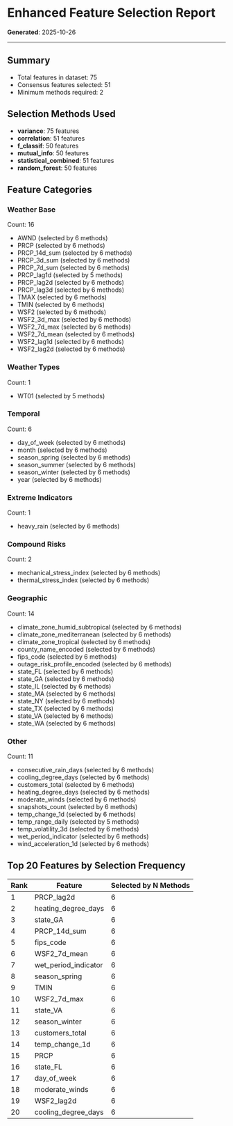# Enhanced Feature Selection Report

**Generated**: 2025-10-26

---

## Summary

- Total features in dataset: 75
- Consensus features selected: 51
- Minimum methods required: 2

## Selection Methods Used

- **variance**: 75 features
- **correlation**: 51 features
- **f_classif**: 50 features
- **mutual_info**: 50 features
- **statistical_combined**: 51 features
- **random_forest**: 50 features

## Feature Categories

### Weather Base

Count: 16

- AWND (selected by 6 methods)
- PRCP (selected by 6 methods)
- PRCP_14d_sum (selected by 6 methods)
- PRCP_3d_sum (selected by 6 methods)
- PRCP_7d_sum (selected by 6 methods)
- PRCP_lag1d (selected by 5 methods)
- PRCP_lag2d (selected by 6 methods)
- PRCP_lag3d (selected by 6 methods)
- TMAX (selected by 6 methods)
- TMIN (selected by 6 methods)
- WSF2 (selected by 6 methods)
- WSF2_3d_max (selected by 6 methods)
- WSF2_7d_max (selected by 6 methods)
- WSF2_7d_mean (selected by 6 methods)
- WSF2_lag1d (selected by 6 methods)
- WSF2_lag2d (selected by 6 methods)

### Weather Types

Count: 1

- WT01 (selected by 5 methods)

### Temporal

Count: 6

- day_of_week (selected by 6 methods)
- month (selected by 6 methods)
- season_spring (selected by 6 methods)
- season_summer (selected by 6 methods)
- season_winter (selected by 6 methods)
- year (selected by 6 methods)

### Extreme Indicators

Count: 1

- heavy_rain (selected by 6 methods)

### Compound Risks

Count: 2

- mechanical_stress_index (selected by 6 methods)
- thermal_stress_index (selected by 6 methods)

### Geographic

Count: 14

- climate_zone_humid_subtropical (selected by 6 methods)
- climate_zone_mediterranean (selected by 6 methods)
- climate_zone_tropical (selected by 6 methods)
- county_name_encoded (selected by 6 methods)
- fips_code (selected by 6 methods)
- outage_risk_profile_encoded (selected by 6 methods)
- state_FL (selected by 6 methods)
- state_GA (selected by 6 methods)
- state_IL (selected by 6 methods)
- state_MA (selected by 6 methods)
- state_NY (selected by 6 methods)
- state_TX (selected by 6 methods)
- state_VA (selected by 6 methods)
- state_WA (selected by 6 methods)

### Other

Count: 11

- consecutive_rain_days (selected by 6 methods)
- cooling_degree_days (selected by 6 methods)
- customers_total (selected by 6 methods)
- heating_degree_days (selected by 6 methods)
- moderate_winds (selected by 6 methods)
- snapshots_count (selected by 6 methods)
- temp_change_1d (selected by 6 methods)
- temp_range_daily (selected by 5 methods)
- temp_volatility_3d (selected by 6 methods)
- wet_period_indicator (selected by 6 methods)
- wind_acceleration_1d (selected by 6 methods)

## Top 20 Features by Selection Frequency

| Rank | Feature | Selected by N Methods |
|------|---------|----------------------|
| 1 | PRCP_lag2d | 6 |
| 2 | heating_degree_days | 6 |
| 3 | state_GA | 6 |
| 4 | PRCP_14d_sum | 6 |
| 5 | fips_code | 6 |
| 6 | WSF2_7d_mean | 6 |
| 7 | wet_period_indicator | 6 |
| 8 | season_spring | 6 |
| 9 | TMIN | 6 |
| 10 | WSF2_7d_max | 6 |
| 11 | state_VA | 6 |
| 12 | season_winter | 6 |
| 13 | customers_total | 6 |
| 14 | temp_change_1d | 6 |
| 15 | PRCP | 6 |
| 16 | state_FL | 6 |
| 17 | day_of_week | 6 |
| 18 | moderate_winds | 6 |
| 19 | WSF2_lag2d | 6 |
| 20 | cooling_degree_days | 6 |
